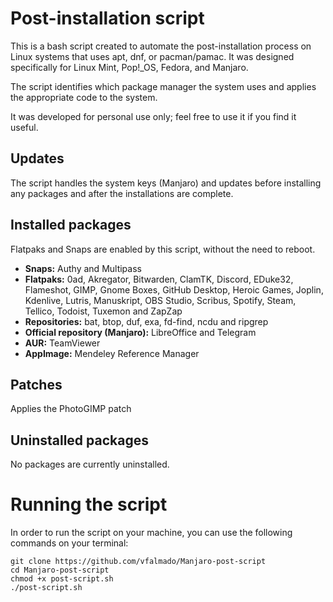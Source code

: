 # Post-installation script

This is a bash script created to automate the post-installation process on Linux systems that uses apt, dnf, or pacman/pamac. It was designed specifically for Linux Mint, Pop!_OS, Fedora, and Manjaro.

The script identifies which package manager the system uses and applies the appropriate code to the system.

It was developed for personal use only; feel free to use it if you find it useful.

## Updates
The script handles the system keys (Manjaro) and updates before installing any packages and after the installations are complete.

## Installed packages
Flatpaks and Snaps are enabled by this script, without the need to reboot.
* **Snaps:** Authy and Multipass
* **Flatpaks:** 0ad, Akregator, Bitwarden, ClamTK, Discord, EDuke32, Flameshot, GIMP, Gnome Boxes, GitHub Desktop, Heroic Games, Joplin, Kdenlive, Lutris, Manuskript, OBS Studio, Scribus, Spotify, Steam, Tellico, Todoist, Tuxemon and ZapZap
* **Repositories:** bat, btop, duf, exa, fd-find, ncdu and ripgrep
* **Official repository (Manjaro):** LibreOffice and Telegram
* **AUR:** TeamViewer
* **AppImage:** Mendeley Reference Manager

## Patches
Applies the PhotoGIMP patch

## Uninstalled packages
No packages are currently uninstalled.

# Running the script

In order to run the script on your machine, you can use the following commands on your terminal:

`git clone https://github.com/vfalmado/Manjaro-post-script`<br>
`cd Manjaro-post-script`<br>
`chmod +x post-script.sh`<br>
`./post-script.sh`